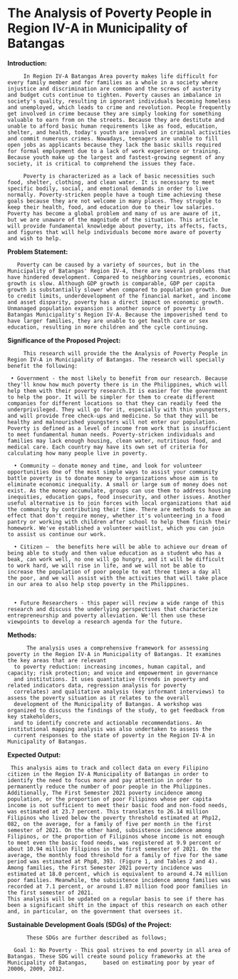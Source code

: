 # The Analysis of Poverty People in Region IV-A in Municipality of Batangas

**Introduction:**

         In Region IV-A Batangas Area poverty makes life difficult for every family member and for families as a whole in a society where injustice and discrimination are common and the screws of austerity and budget cuts continue to tighten. Poverty causes an imbalance in society's quality, resulting in ignorant individuals becoming homeless and unemployed, which leads to crime and revolution. People frequently get involved in crime because they are simply looking for something valuable to earn from on the streets. Because they are destitute and unable to afford basic human requirements like as food, education, shelter, and health, today's youth are involved in criminal activities and commit numerous crimes. Nowadays, teenagers are unable to fill open jobs as applicants because they lack the basic skills required for formal employment due to a lack of work experience or training. Because youth make up the largest and fastest-growing segment of any society, it is critical to comprehend the issues they face.
            
         Poverty is characterized as a lack of basic necessities such food, shelter, clothing, and clean water. It is necessary to meet specific bodily, social, and emotional demands in order to live normally. Poverty-stricken people have a tough time achieving these goals because they are not welcome in many places. They struggle to keep their health, food, and education due to their low salaries. Poverty has become a global problem and many of us are aware of it, but we are unaware of the magnitude of the situation. This article will provide fundamental knowledge about poverty, its affects, facts, and figures that will help individuals become more aware of poverty and wish to help.

**Problem Statement:**

       Poverty can be caused by a variety of sources, but in the Municipality of Batangas' Region IV-4, there are several problems that have hindered development. Compared to neighboring countries, economic growth is slow. Although GDP growth is comparable, GDP per capita growth is substantially slower when compared to population growth. Due to credit limits, underdevelopment of the financial market, and income and asset disparity, poverty has a direct impact on economic growth. Unmanaged population expansion is another source of poverty in Batangas Municipality's Region IV-A. Because the impoverished tend to have larger families, they are unable to get health care or sex education, resulting in more children and the cycle continuing.

**Significance of the Proposed Project:**
      
         This research will provide the the Analysis of Poverty People in Region IV-A in Municipality of Batangas. The research will specially benefit the following: 
	 
	 • Government - the most likely to benefit from our research. Because they'll know how much poverty there is in the Philippines, which will help them with their poverty research.It is easier for the government to help the poor. It will be simpler for them to create different companies for different locations so that they can readily feed the underprivileged. They will go for it, especially with thin youngsters, and will provide free check-ups and medicine. So that they will be healthy and malnourished youngsters will not enter our population. Poverty is defined as a level of income from work that is insufficient to meet fundamental human needs. Poverty-stricken individuals and families may lack enough housing, clean water, nutritious food, and medical care. Each country may have its own set of criteria for calculating how many people live in poverty.

      • Community – donate money and time, and look for volunteer opportunities One of the most simple ways to assist your community battle poverty is to donate money to organizations whose aim is to eliminate economic inequality. A small or large sum of money does not exist. As the money accumulate, groups can use them to address housing inequities, education gaps, food insecurity, and other issues. Another useful alternative is to join forces with local organizations that aid the community by contributing their time. There are methods to have an effect that don't require money, whether it's volunteering in a food pantry or working with children after school to help them finish their homework. We've established a volunteer waitlist, which you can join to assist us continue our work.
      
      • Citizen –  the benefits here will be able to achieve our dream of being able to study and then value education as a student who has a beak, can work well, no one will go hungry, and it will be difficult to work hard, we will rise in life, and we will not be able to increase the population of poor people to eat three times a day all the poor, and we will assist with the activities that will take place in our area to also help stop poverty in the Philippines.


      • Future Researchers - this paper will review a wide range of this research and discuss the underlying perspectives that characterize entrepreneurship and poverty alleviation. We'll then use these viewpoints to develop a research agenda for the future.
      
**Methods:**

      	  The analysis uses a comprehensive framework for assessing poverty in the Region IV-A in Municipality of Batangas. It examines the key areas that are relevant 
      to poverty reduction: increasing incomes, human capital, and capacity; risk protection; and voice and empowerment in governance 
      and institutions. It uses quantitative (trends in poverty and related indicators data, regression analysis for poverty 
      correlates) and qualitative analysis (key informant interviews) to assess the poverty situation as it relates to the overall 
      development of the Municipality of Batangas. A workshop was organized to discuss the findings of the study, to get feedback from key stakeholders,
      and to identify concrete and actionable recommendations. An institutional mapping analysis was also undertaken to assess the 
      current responses to the state of poverty in the Region IV-A in Municipality of Batangas.

**Expected Output:**
        
     This analysis aims to track and collect data on every Filipino citizen in the Region IV-A Municipality of Batangas in order to identify the need to focus more and pay attention in order to permanently reduce the number of poor people in the Philippines. Additionally, The First Semester 2021 poverty incidence among population, or the proportion of poor Filipinos whose per capita income is not sufficient to meet their basic food and non-food needs, was estimated at 23.7 percent. This translates to 26.14 million Filipinos who lived below the poverty threshold estimated at Php12, 082, on the average, for a family of five per month in the first semester of 2021. On the other hand, subsistence incidence among Filipinos, or the proportion of Filipinos whose income is not enough to meet even the basic food needs, was registered at 9.9 percent or about 10.94 million Filipinos in the first semester of 2021. On the average, the monthly food threshold for a family of five for the same period was estimated at Php8, 393. (Figure 1, and Tables 2 and 4). Among families, the First Semester 2021 poverty incidence was estimated at 18.0 percent, which is equivalent to around 4.74 million poor families. Meanwhile, the subsistence incidence among families was recorded at 7.1 percent, or around 1.87 million food poor families in the first semester of 2021. 
    This analysis will be updated on a regular basis to see if there has been a significant shift in the impact of this research on each other and, in particular, on the government that oversees it.


**Sustainable Development Goals (SDGs) of the Project:**
	
          These SDGs are further described as follows;

      Goal 1: No Poverty - This goal strives to end poverty in all area of Batangas. These SDG will create sound policy frameworks at the Municipality of Batangas, 	based on estimating poor by year of 20006, 2009, 2012.
